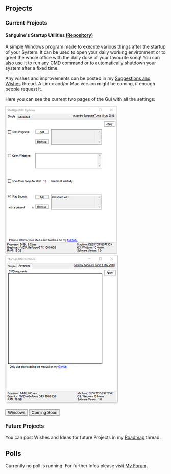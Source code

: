 ## Projects                                     

### Current Projects

#### Sanguine's Startup Utilities <a href="https://github.com/SanguineTunic/StartupUtilites">(Repository)</a>

A simple Windows program made to execute various things after the startup of your System.
It can be used to open your daily working environment or to greet the whole office with the daily dose of your favourite song!
You can also use it to run any CMD command or to automatically shutdown your system after a fixed time.

Any wishes and improvements can be posted in my <a href="https://www.tapatalk.com/groups/sanguinetunic/suggestions-and-wishes-t2.html">Suggestions and Wishes</a> thread.
A Linux and/or Mac version might be coming, if enough people request it.

Here you can see the current two pages of the Gui with all the settings:

<img src="images/su_interface.png" alt="The current layout of the Interface."> <img src="images/su_advanced.png">

<button type="styled_button" href="https://github.com/SanguineTunic/StartupUtilites/releases/download/v1.2/SanguinesStartupUtils.exe">Windows</button> 
<button type="styled_button" href="">Coming Soon</button>

### Future Projects

You can post Wishes and Ideas for future Projects in my <a href="https://www.tapatalk.com/groups/sanguinetunic/roadmap-t3.html">Roadmap</a> thread.

## Polls

Currently no poll is running. For further Infos please visit <a href="https://www.tapatalk.com/groups/sanguinetunic">My Forum</a>.
